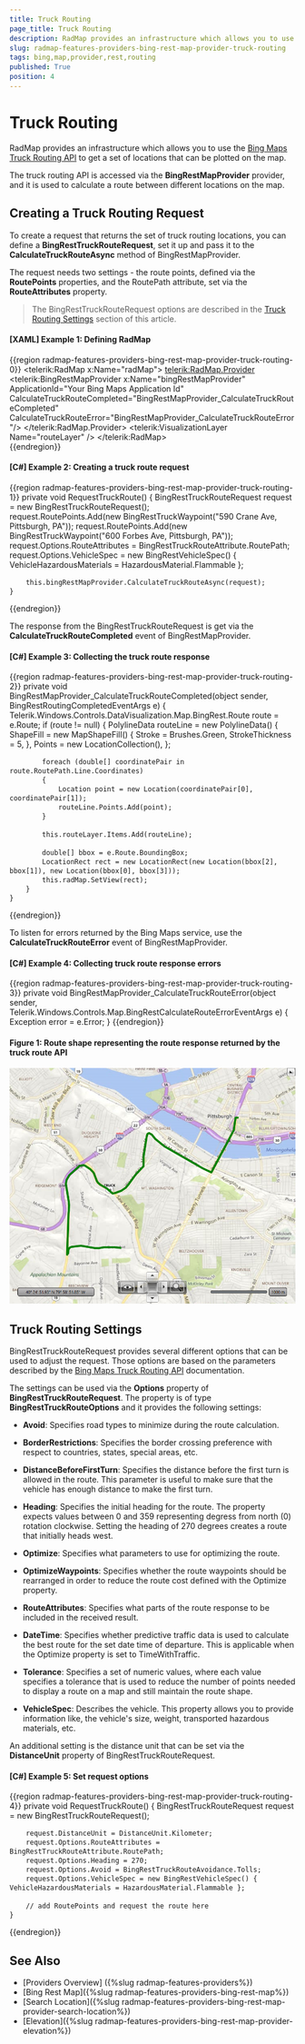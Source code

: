 ```yaml
---
title: Truck Routing
page_title: Truck Routing
description: RadMap provides an infrastructure which allows you to use the Bing Maps Truck Routing API via BingRestMapProvider
slug: radmap-features-providers-bing-rest-map-provider-truck-routing
tags: bing,map,provider,rest,routing
published: True
position: 4
---
```


# Truck Routing

RadMap provides an infrastructure which allows you to use the [Bing Maps Truck Routing API](https://docs.microsoft.com/en-us/bingmaps/rest-services/routes/calculate-a-truck-route) to get a set of locations that can be plotted on the map. 

The truck routing API is accessed via the __BingRestMapProvider__ provider, and it is used to calculate a route between different locations on the map.

## Creating a Truck Routing Request

To create a request that returns the set of truck routing locations, you can define a __BingRestTruckRouteRequest__, set it up and pass it to the __CalculateTruckRouteAsync__ method of BingRestMapProvider.

The request needs two settings - the route points, defined via the __RoutePoints__ properties, and the RoutePath attribute, set via the __RouteAttributes__ property.

> The BingRestTruckRouteRequest options are described in the [Truck Routing Settings](#truck-routing-settings) section of this article.

#### __[XAML] Example 1: Defining RadMap__
{{region radmap-features-providers-bing-rest-map-provider-truck-routing-0}}
	<telerik:RadMap x:Name="radMap">
		<telerik:RadMap.Provider>
			<telerik:BingRestMapProvider x:Name="bingRestMapProvider" 
										 ApplicationId="Your Bing Maps Application Id" 																				  										
										 CalculateTruckRouteCompleted="BingRestMapProvider_CalculateTruckRouteCompleted"
										 CalculateTruckRouteError="BingRestMapProvider_CalculateTruckRouteError"/>
		</telerik:RadMap.Provider>
		<telerik:VisualizationLayer Name="routeLayer" />
	</telerik:RadMap>	
{{endregion}}

#### __[C#] Example 2: Creating a truck route request__
{{region radmap-features-providers-bing-rest-map-provider-truck-routing-1}}	
	private void RequestTruckRoute()
	{
		BingRestTruckRouteRequest request = new BingRestTruckRouteRequest();		
		request.RoutePoints.Add(new BingRestTruckWaypoint("590 Crane Ave, Pittsburgh, PA"));
		request.RoutePoints.Add(new BingRestTruckWaypoint("600 Forbes Ave, Pittsburgh, PA"));
		request.Options.RouteAttributes = BingRestTruckRouteAttribute.RoutePath;            
		request.Options.VehicleSpec = new BingRestVehicleSpec() { VehicleHazardousMaterials = HazardousMaterial.Flammable };

		this.bingRestMapProvider.CalculateTruckRouteAsync(request);
	}
{{endregion}}

The response from the BingRestTruckRouteRequest is get via the __CalculateTruckRouteCompleted__ event of BingRestMapProvider.

#### __[C#] Example 3: Collecting the truck route response__
{{region radmap-features-providers-bing-rest-map-provider-truck-routing-2}}
	private void BingRestMapProvider_CalculateTruckRouteCompleted(object sender, BingRestRoutingCompletedEventArgs e)
	{
		Telerik.Windows.Controls.DataVisualization.Map.BingRest.Route route = e.Route;
		if (route != null)
		{
			PolylineData routeLine = new PolylineData()
			{
				ShapeFill = new MapShapeFill() { Stroke = Brushes.Green, StrokeThickness = 5, },
				Points = new LocationCollection(),
			};
							
			foreach (double[] coordinatePair in route.RoutePath.Line.Coordinates)
			{
				Location point = new Location(coordinatePair[0], coordinatePair[1]);
				routeLine.Points.Add(point);
			}

			this.routeLayer.Items.Add(routeLine);

			double[] bbox = e.Route.BoundingBox;
			LocationRect rect = new LocationRect(new Location(bbox[2], bbox[1]), new Location(bbox[0], bbox[3]));
			this.radMap.SetView(rect);
		}
	}
{{endregion}}

To listen for errors returned by the Bing Maps service, use the __CalculateTruckRouteError__ event of BingRestMapProvider.

#### __[C#] Example 4: Collecting truck route response errors__
{{region radmap-features-providers-bing-rest-map-provider-truck-routing-3}}
	private void BingRestMapProvider_CalculateTruckRouteError(object sender, Telerik.Windows.Controls.Map.BingRestCalculateRouteErrorEventArgs e)
	{
		Exception error = e.Error;
	}
{{endregion}}

#### Figure 1: Route shape representing the route response returned by the truck route API
![](images/radmap-features-providers-bing-rest-map-provider-truck-routing-0.png)

## Truck Routing Settings

BingRestTruckRouteRequest provides several different options that can be used to adjust the request. Those options are based on the parameters described by the [Bing Maps Truck Routing API](https://docs.microsoft.com/en-us/bingmaps/rest-services/routes/calculate-a-truck-route) documentation.

The settings can be used via the __Options__ property of __BingRestTruckRouteRequest__. The property is of type __BingRestTruckRouteOptions__ and it provides the following settings:

* __Avoid__: Specifies road types to minimize during the route calculation.

* __BorderRestrictions__: Specifies the border crossing preference with respect to countries, states, special areas, etc.

* __DistanceBeforeFirstTurn__: Specifies the distance before the first turn is allowed in the route. This parameter is useful to make sure that the vehicle has enough distance to make the first turn.

* __Heading__: Specifies the initial heading for the route. The property expects values between 0 and 359 representing degress from north (0) rotation clockwise. Setting the heading of 270 degrees creates a route that initially heads west.

* __Optimize__: Specifies what parameters to use for optimizing the route.

* __OptimizeWaypoints__: Specifies whether the route waypoints should be rearranged in order to reduce the route cost defined with the Optimize property.

* __RouteAttributes__: Specifies what parts of the route response to be included in the received result.

* __DateTime__: Specifies whether predictive traffic data is used to calculate the best route for the set date time of departure. This is applicable when the Optimize property is set to TimeWithTraffic.

* __Tolerance__: Specifies a set of numeric values, where each value specifies a tolerance that is used to reduce the number of points needed to display a route on a map and still maintain the route shape. 

* __VehicleSpec__: Describes the vehicle. This property allows you to provide information like, the vehicle's size, weight, transported hazardous materials, etc.

An additional setting is the distance unit that can be set via the __DistanceUnit__ property of BingRestTruckRouteRequest.

#### __[C#] Example 5: Set request options__
{{region radmap-features-providers-bing-rest-map-provider-truck-routing-4}}	
	private void RequestTruckRoute()
	{
		BingRestTruckRouteRequest request = new BingRestTruckRouteRequest();		
	
		request.DistanceUnit = DistanceUnit.Kilometer;	
		request.Options.RouteAttributes = BingRestTruckRouteAttribute.RoutePath;            
		request.Options.Heading = 270;
		request.Options.Avoid = BingRestTruckRouteAvoidance.Tolls;
		request.Options.VehicleSpec = new BingRestVehicleSpec() { VehicleHazardousMaterials = HazardousMaterial.Flammable };
		
		// add RoutePoints and request the route here
	}
{{endregion}}

## See Also
 * [Providers Overview] ({%slug radmap-features-providers%})
 * [Bing Rest Map]({%slug radmap-features-providers-bing-rest-map%})
 * [Search Location]({%slug radmap-features-providers-bing-rest-map-provider-search-location%})
 * [Elevation]({%slug  radmap-features-providers-bing-rest-map-provider-elevation%})
